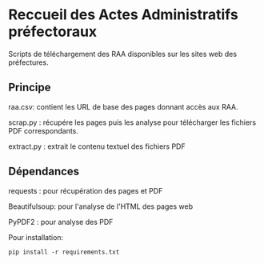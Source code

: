 # Reccueil des Actes Administratifs préfectoraux

Scripts de téléchargement des RAA disponibles sur les sites web des préfectures.

## Principe

raa.csv: contient les URL de base des pages donnant accès aux RAA.

scrap.py : récupére les pages puis les analyse pour télécharger les fichiers PDF correspondants.

extract.py : extrait le contenu textuel des fichiers PDF

## Dépendances

requests : pour récupération des pages et PDF

Beautifulsoup: pour l'analyse de l'HTML des pages web

PyPDF2 : pour analyse des PDF

Pour installation:

`pip install -r requirements.txt`
